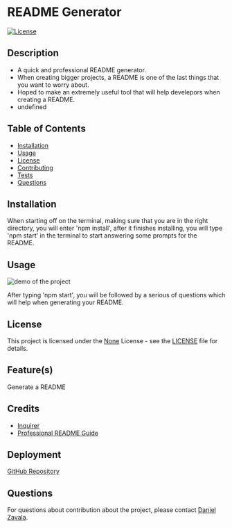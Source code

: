 # README Generator

[![License](https://img.shields.io/badge/License-None-brightgreen.svg)](https://opensource.org/licenses/None)

## Description
- A quick and professional README generator.
- When creating bigger projects, a README is one of the last things that you want to worry about.
- Hoped to make an extremely useful tool that will help develepors when creating a README.
- undefined


## Table of Contents
- [Installation](#installation)
- [Usage](#usage)
- [License](#license)
- [Contributing](#contributing)
- [Tests](#tests)
- [Questions](#questions)

## Installation
When starting off on the terminal, making sure that you are in the right directory, you will enter 'npm install', after it finishes installing, you will type 'npm start' in the terminal to start answering some prompts for the README.

## Usage
![demo of the project](./assets/README_Generator_Demo.gif)

After typing 'npm start', you will be followed by a serious of questions which will help when generating your README.

## License
This project is licensed under the [None](https://opensource.org/licenses/None) License - see the [LICENSE](LICENSE) file for details.

## Feature(s)
Generate a README

## Credits
- [Inquirer](https://www.npmjs.com/package/inquirer/v/8.2.4#examples)
- [Professional README Guide](https://coding-boot-camp.github.io/full-stack/github/professional-readme-guide)

## Deployment
[GitHub Repository](https://github.com/Develepor-Dan/Professional-README-Generator)

## Questions
For questions about contribution about the project, please contact [Daniel Zavala](mailto:zavaladaniel151@gmail.com).